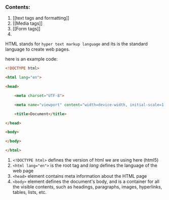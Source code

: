 ### Contents:
1. [[text tags and formatting]]
2. [[Media tags]]
3. [[Form tags]]
4. 

HTML stands for `hyper text markup language` and its is the standard language to create web pages.

here is an example code:

```html
<!DOCTYPE html>

<html lang="en">

<head>

    <meta charset="UTF-8">

    <meta name="viewport" content="width=device-width, initial-scale=1.0">

    <title>Document</title>

</head>

<body>

</body>

</html>
```

1. `<!DOCTYPE html>` defines the version of html we are using here (html5)
2. `<html lang="en">` is the root tag and *lang* defines the language of the web page 
3. `<head>` element contains meta information about the HTML page
4. `<body>` element defines the document's body, and is a container for all the visible contents, such as headings, paragraphs, images, hyperlinks, tables, lists, etc.
